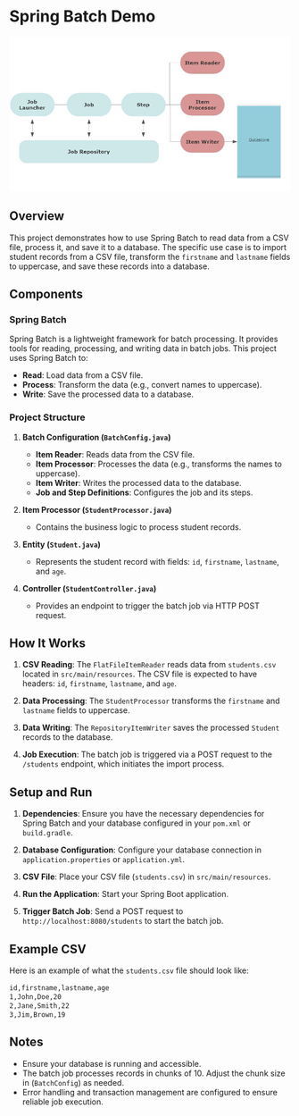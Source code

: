 # Spring Batch Demo


![architecture spring batch](image/SpringBatchFramework.jpg)

## Overview

This project demonstrates how to use Spring Batch to read data from a CSV file, process it, and save it to a database. The specific use case is to import student records from a CSV file, transform the `firstname` and `lastname` fields to uppercase, and save these records into a database.

## Components

### Spring Batch

Spring Batch is a lightweight framework for batch processing. It provides tools for reading, processing, and writing data in batch jobs. This project uses Spring Batch to:

- **Read**: Load data from a CSV file.
- **Process**: Transform the data (e.g., convert names to uppercase).
- **Write**: Save the processed data to a database.

### Project Structure

1. **Batch Configuration (`BatchConfig.java`)**
    - **Item Reader**: Reads data from the CSV file.
    - **Item Processor**: Processes the data (e.g., transforms the names to uppercase).
    - **Item Writer**: Writes the processed data to the database.
    - **Job and Step Definitions**: Configures the job and its steps.

2. **Item Processor (`StudentProcessor.java`)**
    - Contains the business logic to process student records.

3. **Entity (`Student.java`)**
    - Represents the student record with fields: `id`, `firstname`, `lastname`, and `age`.

4. **Controller (`StudentController.java`)**
    - Provides an endpoint to trigger the batch job via HTTP POST request.

## How It Works

1. **CSV Reading**: The `FlatFileItemReader` reads data from `students.csv` located in `src/main/resources`. The CSV file is expected to have headers: `id`, `firstname`, `lastname`, and `age`.

2. **Data Processing**: The `StudentProcessor` transforms the `firstname` and `lastname` fields to uppercase.

3. **Data Writing**: The `RepositoryItemWriter` saves the processed `Student` records to the database.

4. **Job Execution**: The batch job is triggered via a POST request to the `/students` endpoint, which initiates the import process.

## Setup and Run

1. **Dependencies**: Ensure you have the necessary dependencies for Spring Batch and your database configured in your `pom.xml` or `build.gradle`.

2. **Database Configuration**: Configure your database connection in `application.properties` or `application.yml`.

3. **CSV File**: Place your CSV file (`students.csv`) in `src/main/resources`.

4. **Run the Application**: Start your Spring Boot application.

5. **Trigger Batch Job**: Send a POST request to `http://localhost:8080/students` to start the batch job.

## Example CSV

Here is an example of what the `students.csv` file should look like:

```csv
id,firstname,lastname,age
1,John,Doe,20
2,Jane,Smith,22
3,Jim,Brown,19
```


## Notes

- Ensure your database is running and accessible.
- The batch job processes records in chunks of 10. Adjust the chunk size in  (`BatchConfig`)  as needed.
- Error handling and transaction management are configured to ensure reliable job execution.



